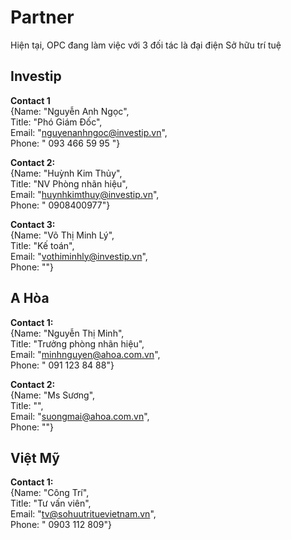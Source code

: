 # Partner

Hiện tại, OPC đang làm việc với 3 đối tác là đại điện Sở hữu trí tuệ
## Investip
**Contact 1**  
    {Name: "Nguyễn Anh Ngọc",  
    Title: "Phó Giám Đốc",  
    Email: "nguyenanhngoc@investip.vn",  
    Phone: " 093 466 59 95 "}
	
	
**Contact 2:**  
    {Name: "Huỳnh Kim Thủy",  
    Title: "NV Phòng nhãn hiệu",  
    Email: "huynhkimthuy@investip.vn",  
    Phone: " 0908400977"}
	
	
**Contact 3:**  
    {Name: "Võ Thị Minh Lý",  
    Title: "Kế toán",  
    Email: "vothiminhly@investip.vn",  
    Phone: ""}  
## A Hòa
**Contact 1:**  
    {Name: "Nguyễn Thị Minh",  
    Title: "Trưởng phòng nhãn hiệu",  
    Email: "minhnguyen@ahoa.com.vn",  
    Phone: " 091 123 84 88"}
	
	
**Contact 2:**  
    {Name: "Ms Sương",  
    Title: "",  
    Email: "suongmai@ahoa.com.vn",  
    Phone: ""}  
## Việt Mỹ
**Contact 1:**  
    {Name: "Công Trí",  
    Title: "Tư vấn viên",  
    Email: "tv@sohuutrituevietnam.vn",  
    Phone: " 0903 112 809"}